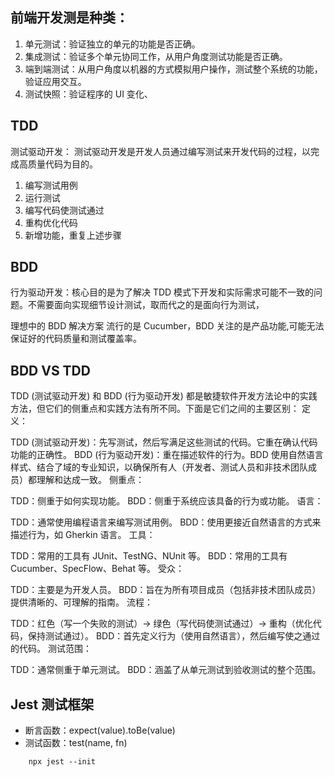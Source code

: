 ## 前端开发测是种类：

1. 单元测试：验证独立的单元的功能是否正确。
2. 集成测试：验证多个单元协同工作，从用户角度测试功能是否正确。
3. 端到端测试：从用户角度以机器的方式模拟用户操作，测试整个系统的功能，验证应用交互。
4. 测试快照：验证程序的 UI 变化、

## TDD

测试驱动开发： 测试驱动开发是开发人员通过编写测试来开发代码的过程，以完成高质量代码为目的。

1. 编写测试用例
2. 运行测试
3. 编写代码使测试通过
4. 重构优化代码
5. 新增功能，重复上述步骤

## BDD

行为驱动开发：核心目的是为了解决 TDD 模式下开发和实际需求可能不一致的问题。不需要面向实现细节设计测试，取而代之的是面向行为测试，

理想中的 BDD 解决方案 流行的是 Cucumber，BDD 关注的是产品功能,可能无法保证好的代码质量和测试覆盖率。

## BDD VS TDD

TDD (测试驱动开发) 和 BDD (行为驱动开发) 都是敏捷软件开发方法论中的实践方法，但它们的侧重点和实践方法有所不同。下面是它们之间的主要区别：
定义：

TDD (测试驱动开发)：先写测试，然后写满足这些测试的代码。它重在确认代码功能的正确性。
BDD (行为驱动开发)：重在描述软件的行为。BDD 使用自然语言样式、结合了域的专业知识，以确保所有人（开发者、测试人员和非技术团队成员）都理解和达成一致。
侧重点：

TDD：侧重于如何实现功能。
BDD：侧重于系统应该具备的行为或功能。
语言：

TDD：通常使用编程语言来编写测试用例。
BDD：使用更接近自然语言的方式来描述行为，如 Gherkin 语言。
工具：

TDD：常用的工具有 JUnit、TestNG、NUnit 等。
BDD：常用的工具有 Cucumber、SpecFlow、Behat 等。
受众：

TDD：主要是为开发人员。
BDD：旨在为所有项目成员（包括非技术团队成员）提供清晰的、可理解的指南。
流程：

TDD：红色（写一个失败的测试）-> 绿色（写代码使测试通过）-> 重构（优化代码，保持测试通过）。
BDD：首先定义行为（使用自然语言），然后编写使之通过的代码。
测试范围：

TDD：通常侧重于单元测试。
BDD：涵盖了从单元测试到验收测试的整个范围。

## Jest 测试框架

- 断言函数：expect(value).toBe(value)
- 测试函数：test(name, fn)

```shell
    npx jest --init
```

